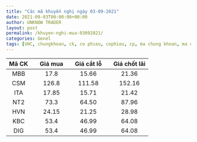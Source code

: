 ```yaml
---
title: "Các mã khuyến nghị ngày 03-09-2021"
date: 2021-09-03T00:00:00+00:00
author: UNKNOW TRADER
layout: post
permalink: /khuyen-nghi-mua-03092021/
categories: Genel
tags: [VHC, chungkhoan, ck, co phieu, cophieu, cp, ma chung khoan, ma ck]
---
```

| Mã CK |    | Giá mua |    | Giá cắt lỗ |    | Giá chốt lãi |
| :---: | :---: | :---: | :---: | :---: | :---: | :---: |
| MBB |    | 17.8 |    | 15.66 |    | 21.36 |
| CSM |    | 126.8 |    | 111.58 |    | 152.16 |
| ITA |    | 17.85 |    | 15.71 |    | 21.42 |
| NT2 |    | 73.3 |    | 64.50 |    | 87.96 |
| HVN |    | 24.15 |    | 21.25 |    | 28.98 |
| KBC |    | 53.4 |    | 46.99 |    | 64.08 |
| DIG |    | 53.4 |    | 46.99 |    | 64.08 |